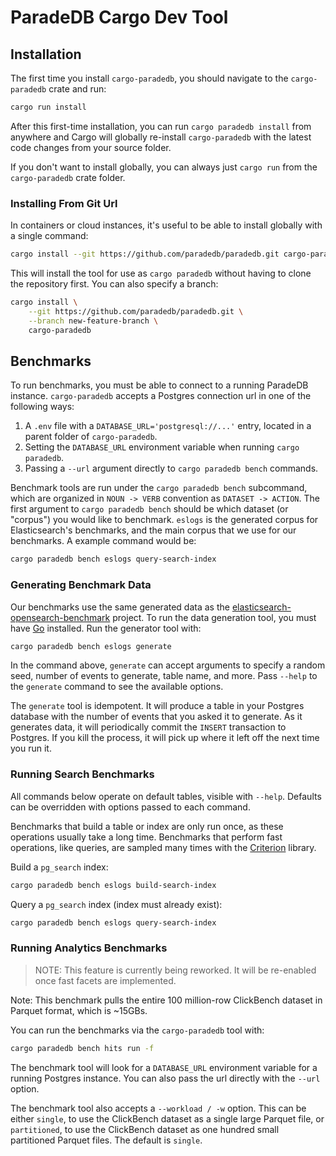 # ParadeDB Cargo Dev Tool

## Installation

The first time you install `cargo-paradedb`, you should navigate to the `cargo-paradedb` crate and run:

```sh
cargo run install
```

After this first-time installation, you can run `cargo paradedb install` from anywhere and Cargo will globally re-install `cargo-paradedb` with the latest code changes from your source folder.

If you don't want to install globally, you can always just `cargo run` from the `cargo-paradedb` crate folder.

### Installing From Git Url

In containers or cloud instances, it's useful to be able to install globally with a single command:

```sh
cargo install --git https://github.com/paradedb/paradedb.git cargo-paradedb
```

This will install the tool for use as `cargo paradedb` without having to clone the repository first. You can also specify a branch:

```sh
cargo install \
    --git https://github.com/paradedb/paradedb.git \
    --branch new-feature-branch \
    cargo-paradedb
```

## Benchmarks

To run benchmarks, you must be able to connect to a running ParadeDB instance. `cargo-paradedb` accepts a Postgres connection url in one of the following ways:

1. A `.env` file with a `DATABASE_URL='postgresql://...'` entry, located in a parent folder of `cargo-paradedb`.
2. Setting the `DATABASE_URL` environment variable when running `cargo paradedb`.
3. Passing a `--url` argument directly to `cargo paradedb bench` commands.

Benchmark tools are run under the `cargo paradedb bench` subcommand, which are organized in `NOUN -> VERB` convention as `DATASET -> ACTION`. The first argument to `cargo paradedb bench` should be which dataset (or "corpus") you would like to benchmark. `eslogs` is the generated corpus for Elasticsearch's benchmarks, and the main corpus that we use for our benchmarks. A example command would be:

```sh
cargo paradedb bench eslogs query-search-index
```

### Generating Benchmark Data

Our benchmarks use the same generated data as the [elasticsearch-opensearch-benchmark](https://github.com/elastic/elasticsearch-opensearch-benchmark) project. To run the data generation tool, you must have [Go](https://go.dev/doc/install) installed. Run the generator tool with:

```sh
cargo paradedb bench eslogs generate
```

In the command above, `generate` can accept arguments to specify a random seed, number of events to generate, table name, and more. Pass `--help` to the `generate` command to see the available options.

The `generate` tool is idempotent. It will produce a table in your Postgres database with the number of events that you asked it to generate. As it generates data, it will periodically commit the `INSERT` transaction to Postgres. If you kill the process, it will pick up where it left off the next time you run it.

### Running Search Benchmarks

All commands below operate on default tables, visible with `--help`. Defaults can be overridden with options passed to each command.

Benchmarks that build a table or index are only run once, as these operations usually take a long time. Benchmarks that perform fast operations, like queries, are sampled many times with the [Criterion](https://github.com/bheisler/criterion.rs) library.

Build a `pg_search` index:

```sh
cargo paradedb bench eslogs build-search-index
```

Query a `pg_search` index (index must already exist):

```sh
cargo paradedb bench eslogs query-search-index
```

### Running Analytics Benchmarks

> NOTE: This feature is currently being reworked. It will be re-enabled once fast facets are implemented.

Note: This benchmark pulls the entire 100 million-row ClickBench dataset in Parquet format, which is ~15GBs.

You can run the benchmarks via the `cargo-paradedb` tool with:

```bash
cargo paradedb bench hits run -f
```

The benchmark tool will look for a `DATABASE_URL` environment variable for a running Postgres instance. You can also pass the url directly with the `--url` option.

The benchmark tool also accepts a `--workload / -w` option. This can be either `single`, to use the ClickBench dataset as a single large Parquet file, or `partitioned`, to use the ClickBench dataset as one hundred small partitioned Parquet files. The default is `single`.
